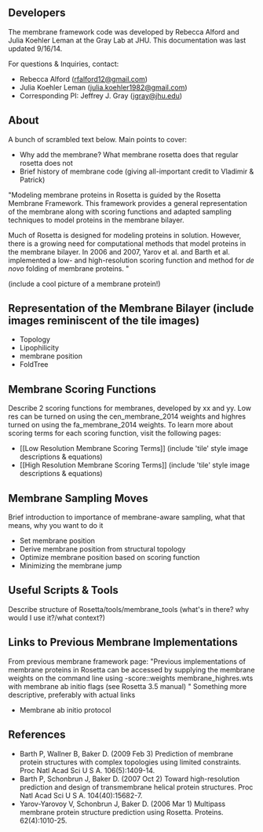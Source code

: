 ## Developers

The membrane framework code was developed by Rebecca Alford and Julia Koehler Leman at the Gray Lab at JHU. This documentation was last updated 9/16/14. 

For questions & Inquiries, contact: 
- Rebecca Alford ([rfalford12@gmail.com](rfalford12@gmail.com))
- Julia Koehler Leman ([julia.koehler1982@gmail.com](julia.koehler1982@gmail.com))
- Corresponding PI: Jeffrey J. Gray ([jgray@jhu.edu](jgray@jhu.edu))

## About

A bunch of scrambled text below. Main points to cover: 
 - Why add the membrane? What membrane rosetta does that regular rosetta does not
 - Brief history of membrane code (giving all-important credit to Vladimir & Patrick)

"Modeling membrane proteins in Rosetta is guided by the Rosetta Membrane Framework. This framework provides a general representation of the membrane along with scoring functions and adapted sampling techniques to model proteins in the membrane bilayer. 

Much of Rosetta is designed for modeling proteins in solution. However, there is a growing need for computational methods that model proteins in the membrane bilayer. In 2006 and 2007, Yarov et al. and Barth et al. implemented a low- and high-resolution scoring function and method for _de novo_ folding of membrane proteins. "

(include a cool picture of a membrane protein!)

## Representation of the Membrane Bilayer (include images reminiscent of the tile images)
 - Topology
 - Lipophilicity
 - membrane position
 - FoldTree

## Membrane Scoring Functions

Describe 2 scoring functions for membranes, developed by xx and yy. Low res can be turned on using the cen_membrane_2014 weights and highres turned on using the fa_membrane_2014 weights. To learn more about scoring terms for each scoring function, visit the following pages: 
 - [[Low Resolution Membrane Scoring Terms]] (include 'tile' style image descriptions & equations)
 - [[High Resolution Membrane Scoring Terms]] (include 'tile' style image descriptions & equations)

## Membrane Sampling Moves 

Brief introduction to importance of membrane-aware sampling, what that means, why you want to do it 

 - Set membrane position
 - Derive membrane position from structural topology
 - Optimize membrane position based on scoring function
 - Minimizing the membrane jump 

## Useful Scripts & Tools

Describe structure of Rosetta/tools/membrane_tools (what's in there? why would I use it?/what context?)

## Links to Previous Membrane Implementations

From previous membrane framework page: 
"Previous implementations of membrane proteins in Rosetta can be accessed by supplying the membrane weights on the command line using -score::weights membrane_highres.wts with membrane ab initio flags (see Rosetta 3.5 manual)
"
Something more descriptive, preferably with actual links
 - Membrane ab initio protocol

## References

* Barth P, Wallner B, Baker D. (2009 Feb 3) Prediction of membrane protein structures with complex topologies using limited constraints. Proc Natl Acad Sci U S A. 106(5):1409-14.
* Barth P, Schonbrun J, Baker D. (2007 Oct 2) Toward high-resolution prediction and design of transmembrane helical protein structures. Proc Natl Acad Sci U S A. 104(40):15682-7.
* Yarov-Yarovoy V, Schonbrun J, Baker D. (2006 Mar 1) Multipass membrane protein structure prediction using Rosetta. Proteins. 62(4):1010-25.
